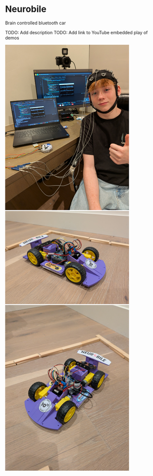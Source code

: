 # Neurobile
Brain controlled bluetooth car

TODO: Add description
TODO: Add link to YouTube embedded play of demos

<img src="https://github.com/joshuajamesburke/Neurobile/blob/main/josh.jpg" width=400/>
<img src="https://github.com/joshuajamesburke/Neurobile/blob/main/car1.jpg" width=400/>
<img src="https://github.com/joshuajamesburke/Neurobile/blob/main/car2.jpg" width=400/>


